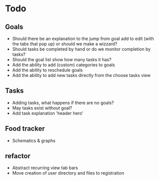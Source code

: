 # Todo

## Goals

- Should there be an explanation to the jump from goal add to edit (with the tabs that pop up) or should we make a wizzard?
- Should tasks be completed by hand or do we monitor completion by tasks?
- Should the goal list show how many tasks it has?
- Add the ability to add (custom) categories to goals
- Add the ability to reschedule goals
- Add the ability to add new tasks directly from the choose tasks view

## Tasks

- Adding tasks, what happens if there are no goals?
- May tasks exist without goal?
- Add task explanation 'header hero'


## Food tracker

- Schematics & graphs


## refactor

- Abstract recurring view tab bars
- Move creation of user directory and files to registration